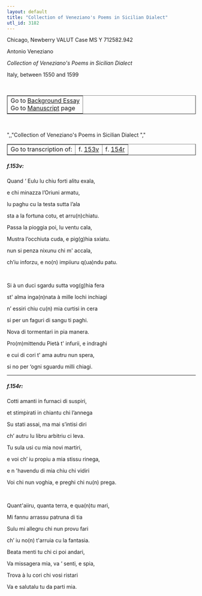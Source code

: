 ```yaml
---
layout: default
title: "Collection of Veneziano's Poems in Sicilian Dialect"
utl_id: 3182
---
```


<p>Chicago, Newberry VALUT Case MS Y 712582.942</p>
<p style=""margin-left:.25in;"">Antonio Veneziano</p>
<p style=""margin-left:.25in;""><em>Collection of Veneziano's Poems in Sicilian Dialect</em></p>
<p style=""margin-left:.25in;"">Italy, between 1550 and 1599</p>
<p style=""font-size: 0.1em;""> </p>
<table border=""0.5"" cellpadding=""1"" cellspacing=""1"" style=""width: 200px; background-color:#F8F8F8;""><tbody style=""border-color:#ccc""><tr style=""border-color:#ccc""><td>Go to <a href=""https://italian-paleography.library.utoronto.ca/content/about_IP_048"" style=""font-weight:300;"" target=""_blank"">Background Essay</a><br />
			Go to <a href=""https://italian-paleography.library.utoronto.ca/islandora/object/italianpaleography%3AIP_048"" style=""font-weight:300;"" target=""_blank"">Manuscript</a> page</td>
</tr></tbody></table><p> </p>
",,"Collection of Veneziano's Poems in Sicilian Dialect
","
<table border=""0.5"" cellpadding=""1"" cellspacing=""1"" style=""width: 320px; margin-left: 0.25in;""><tbody><tr style=""border-color:#B3B6B7""><td style=""text-align:center"">Go to transcription of:</td>
<td style=""text-align:center"">f. <a href=""#1"">153v</a></td>
<td style=""text-align:center"">f. <a href=""#2"">154r</a></td>
</tr></tbody></table>
<h5 id=""1"" style=""color:#555;"">f.153v:</h5>
<p>Quand ‘ Eulu lu chiu forti alitu exala,</p>
<p>e chi minazza l’Oriuni armatu,</p>
<p>lu paghu cu la testa sutta l’ala</p>
<p>sta a la fortuna cotu, et arru(n)chiatu.</p>
<p>Passa la pioggia poi, lu ventu cala,</p>
<p>Mustra l’occhiuta cuda, e pig(g)hia sxiatu.</p>
<p>nun si penza nixunu chi m' accala,</p>
<p>ch’iu inforzu, e no(n) impiiuru q(ua)ndu patu.</p>
<p> </p>
<p>Si à un duci sgardu sutta vog(g)hia fera</p>
<p>st' alma inga(n)nata à mille lochi inchiagi</p>
<p>n’ essiri chiu cu(n) mia curtisi in cera</p>
<p>si per un faguri di sangu ti paghi.</p>
<p>Nova di tormentari in pia manera.</p>
<p>Pro(m)mittendu Pietà t' infurii, e indraghi</p>
<p>e cui di cori t' ama autru nun spera,</p>
<p>si no per ‘ogni sguardu milli chiagi.             </p>

<hr /><h5 id=""2"" style=""color:#555;"">f.154r:</h5>
<p>Cotti amanti in furnaci di suspiri,</p>
<p>et stimpirati in chiantu chi l’annega</p>
<p>Su stati assai, ma mai s’intisi diri</p>
<p>ch’ autru lu libru arbitriu ci leva.</p>
<p>Tu sula usi cu mia novi martiri,</p>
<p>e voi ch’ iu propiu a mia stissu rinega,</p>
<p>e n 'havendu di mia chiu chi vidiri</p>
<p>Voi chi nun voghia, e preghi chi nu(n) prega.</p>
<p> </p>
<p>Quant'aiiru, quanta terra, e qua(n)tu mari,</p>
<p>Mi fannu arrassu patruna di tia</p>
<p>Sulu mi allegru chi nun provu fari</p>
<p>ch’ iu no(n) t'arruia cu la fantasia.</p>
<p>Beata menti tu chi ci poi andari,</p>
<p>Va missagera mia, va ‘ senti, e spia,</p>
<p>Trova à lu cori chi vosi ristari</p>
<p>Va e salutalu tu da parti mia.</p>
